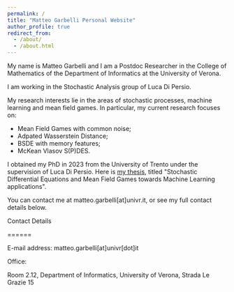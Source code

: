 ```yaml
---
permalink: /
title: "Matteo Garbelli Personal Website"
author_profile: true
redirect_from: 
  - /about/
  - /about.html
---
```






My name is Matteo Garbelli and I am a Postdoc Researcher in the College of Mathematics of the Department of Informatics at the University of Verona. 

I am working in the Stochastic Analysis group of Luca Di Persio. 

My research interests lie in the areas of stochastic processes, machine learning and mean field games. In particular, my current research focuses on:

- Mean Field Games with common noise;
- Adpated Wasserstein Distance;
- BSDE with memory features;
- McKean Vlasov S(P)DES.



I obtained my PhD in 2023 from the University of Trento under the supervision of Luca Di Persio. Here is [my thesis](https:matteogarbelli.github.io/files/thesis), titled "Stochastic Differential Equations and Mean Field Games towards Machine Learning applications".

You can contact me at matteo.garbelli[at]univr.it, or see my full contact details below.



Contact Details

======


E-mail address:
matteo.garbelli[at]univr[dot]it

Office:

Room 2.12, Department of Informatics, University of Verona, Strada Le Grazie 15

